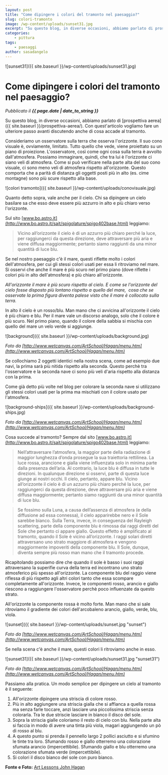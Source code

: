 ```yaml
---
layout: post
title: "Come dipingere i colori del tramonto nel paesaggio?"
slug: colori-tramonto
image: /wp-content/uploads/sunset31.jpg
excerpt: "Su questo blog, in diverse occasioni, abbiamo parlato di prospettiva aerea. Con quest&#039;articolo vogliamo fare un ulteriore passo avanti discutendo anche di"
categories:
    - pittura
tags:
    - paesaggi
author: sasadangelo
---
```


![sunset31]({{ site.baseurl }}/wp-content/uploads/sunset31.jpg)

# Come dipingere i colori del tramonto nel paesaggio?
_Pubblicato il **{{ page.date | date_to_string }}**_

Su questo blog, in diverse occasioni, abbiamo parlato di [prospettiva aerea]({{ site.baseurl }}/prospettiva-aerea/). Con quest'articolo vogliamo fare un ulteriore passo avanti discutendo anche di cosa accade al tramonto.

Consideriamo un osservatore sulla terra che osserva l'orizzonte. Il suo cono visuale è, ovviamente, limitato. Tutto quello che vede, viene proiettato su un piano di proiezione. L'osservatore, così come ogni cosa sulla terra è avvolto dall'atmosfera. Possiamo immaginare, quindi, che tra lui è l'orizzonte ci siano veli di atmosfera. Come si può verificare nella parte alta del suo cono visuale, ci sono meno veli di atmosfera rispetto all'orizzonte. Questo comporta che a parità di distanza gli oggetti posti più in alto (es. cime montagne) sono più scure rispetto alla base.

![colori tramonto]({{ site.baseurl }}/wp-content/uploads/conovisuale.jpg)

Quanto detto sopra, vale anche per il cielo. Chi sa dipingere un cielo basilare sa che esso deve essere più azzurro in alto e più chiaro verso l'orizzonte.

Sul sito [www.bo.astro.it](http://www.bo.astro.it/sait/spigolature/spigo402base.html) leggiamo:

> Vicino all’orizzonte il cielo è di un azzurro più chiaro perché la luce, per raggiungerci da questa direzione, deve attraversare più aria e viene diffusa maggiormente; pertanto siamo raggiunti da una minor quantità di luce blu.

Se nel nostro paesaggio c'è il mare, questi riflette molto i colori dell'atmosfera, per cui gli stessi colori usati per essa li ritroviamo nel mare. Si osservi che anche il mare è più scuro nel primo piano (dove riflette i colori più in alto dell'atmosfera) e più chiaro all'orizzonte.

_All'orizzonte il mare è più scuro rispetto al cielo. E come se l'orizzonte del cielo fosse disposto più lontano rispetto a quello del mare,  cosa che se osservate la prima figura diventa palese visto che il mare è collocato sulla terra._

In alto il cielo è un rosso/blu. Man mano che ci avvicina all'orizzonte il cielo è più chiaro e blu. Per il mare vale un discorso analogo, solo che il colore è più scuro. Nel primo piano, quando il colore della sabbia si mischia con quello del mare un velo verde si aggiunge.

![background]({{ site.baseurl }}/wp-content/uploads/background.jpg)

_Foto da [http://www.wetcanvas.com/ArtSchool/Hagan/menu.htm](http://www.wetcanvas.com/ArtSchool/Hagan/menu.htm)_

Se collochiamo 2 oggetti identici nella nostra scena, come ad esempio due navi, la prima sarà più nitida rispetto alla seconda. Questo perchè tra l'osservatore e la seconda nave ci sono più veli d'aria rispetto alla distanza con la prima.

Come già detto più volte nel blog per colorare la seconda nave si utilizzano gli stessi colori usati per la prima ma mischiati con il colore usato per l'atmosfera.

![background-ships]({{ site.baseurl }}/wp-content/uploads/background-ships.jpg)

_Foto da [http://www.wetcanvas.com/ArtSchool/Hagan/menu.htm](http://www.wetcanvas.com/ArtSchool/Hagan/menu.htm)_

Cosa succede al tramonto? Sempre dal sito [www.bo.astro.it](http://www.bo.astro.it/sait/spigolature/spigo402base.html) leggiamo:

> Nell’attraversare l’atmosfera, la maggior parte della radiazione di maggior lunghezza d’onda prosegue la sua traiettoria rettilinea. La luce rossa, arancione e gialla viene influenzata solo in minima parte dalla presenza dell’aria. Al contrario, la luce blu è diffusa in tutte le direzioni. In qualunque direzione si osservi, parte di questa luce giunge ai nostri occhi. Il cielo, pertanto, appare blu. Vicino all’orizzonte il cielo è di un azzurro più chiaro perché la luce, per raggiungerci da questa direzione, deve attraversare più aria e viene diffusa maggiormente; pertanto siamo raggiunti da una minor quantità di luce blu.

> Se fossimo sulla Luna, a causa dell’assenza di atmosfera (e della diffusione ad essa connessa), il cielo apparirebbe nero e il Sole sarebbe bianco. Sulla Terra, invece, in conseguenza del Rayleigh scattering, parte della componente blu è rimossa dai raggi diretti del Sole che pertanto ci appare giallo. Questo effetto è amplificato al tramonto, quando il Sole è vicino all’orizzonte. I raggi solari diretti attraversano uno strato maggiore di atmosfera e vengono maggiormente impoveriti della componente blu. Il Sole, dunque, diventa sempre più rosso man mano che il tramonto procede.

Ricapitolando possiamo dire che quando il sole è basso i suoi raggi attraversano la superifie curva della terra ed incontrano uno strato atmosferico più spesso all'orizzonte. La componente blu del raggio viene riflessa di più rispetto agli altri colori tanto che essa scompare completamente all'orizzonte. Invece, le componenti rosso, arancio e giallo riescono a raggiungere l'osservatore perchè poco influenzate da questo strato.

All'orizzonte la componente rossa è molto forte. Man mano che si sale ritroviamo il gradiente dei colori dell'arcobaleno arancio, giallo, verde, blu, viola.

![sunset]({{ site.baseurl }}/wp-content/uploads/sunset.jpg "sunset")

_Foto da [http://www.wetcanvas.com/ArtSchool/Hagan/menu.htm](http://www.wetcanvas.com/ArtSchool/Hagan/menu.htm)_

Se nella scena c'è anche il mare, questi colori li ritroviamo anche in esso.

![sunset31]({{ site.baseurl }}/wp-content/uploads/sunset31.jpg "sunset31")

_Foto da [http://www.wetcanvas.com/ArtSchool/Hagan/menu.htm](http://www.wetcanvas.com/ArtSchool/Hagan/menu.htm)_

Passiamo alla pratica. Un modo semplice per dipingere un cielo al tramonto è il seguente:

1. All'orizzonte dipingere una striscia di colore rosso.
2. Più in alto aggiungere una striscia gialla che si affianca a quella rossa ma senza farle toccare, anzi lasciare una piccolissima striscia senza colorarla. Tra le due striscie lasciare in bianco il disco del sole.
3. Sopra la striscia gialle coloriamo il resto di cielo con blu. Nella parte alta si faccia in modo di avere una tinta più viola, magari aggiungendo un pò di rosso al blu.
4. A questo punto si prenda il pennello largo 2 pollici asciutto e si sfumino le tinte tra loro. Sfumando rosso e giallo otterremo una colorazione sfumata arancio (impercettibile). Sfumando giallo e blu otterremo una colorazione sfumata verde (impercettibile).
5. Si colori il disco bianco del sole con puro bianco.

**Fonte e Foto:** [Art Lessons John Hagan](http://www.cleangreengems.com/cowdisley/lessons/mainmenu.htm)
